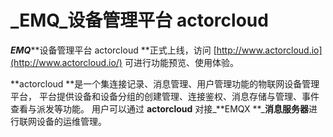 # _EMQ_设备管理平台 actorcloud

_**EMQ**_**设备管理平台 actorcloud **正式上线，访问 [http://www.actorcloud.io](http://www.actorcloud.io/) 可进行功能预览、使用体验。

**actorcloud **是一个集连接记录、消息管理、用户管理功能的物联网设备管理平台， 平台提供设备和设备分组的创建管理、连接鉴权、消息存储与管理、事件查看与派发等功能。 用户可以通过 **actorcloud** 对接_**EMQX **_**消息服务器**进行联网设备的运维管理。

